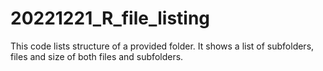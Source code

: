 # 20221221_R_file_listing
This code lists structure of a provided folder. 
It shows a list of subfolders, files and size of both files and subfolders. 
